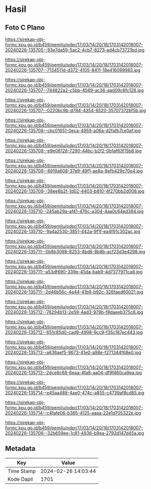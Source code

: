 # Hasil

## Foto C Plano

https://sirekap-obj-formc.kpu.go.id/b459/pemilu/pdpr/17/03/14/20/18/1703142018007-20240226-135705--93e7da59-5ac2-4cb7-8273-ad4cb73721bd.jpg

https://sirekap-obj-formc.kpu.go.id/b459/pemilu/pdpr/17/03/14/20/18/1703142018007-20240226-135707--7134511d-d372-4105-8411-18e416099983.jpg

https://sirekap-obj-formc.kpu.go.id/b459/pemilu/pdpr/17/03/14/20/18/1703142018007-20240226-135707--744822a2-c5bb-4569-ac36-aad09c6fc128.jpg

https://sirekap-obj-formc.kpu.go.id/b459/pemilu/pdpr/17/03/14/20/18/1703142018007-20240226-135707--0220bc9b-d784-4354-8520-35707372bf5b.jpg

https://sirekap-obj-formc.kpu.go.id/b459/pemilu/pdpr/17/03/14/20/18/1703142018007-20240226-135708--cbc01651-0eca-4959-a06a-d2fafb7ce0af.jpg

https://sirekap-obj-formc.kpu.go.id/b459/pemilu/pdpr/17/03/14/20/18/1703142018007-20240226-135708--e9e06128-7290-44bc-b2f2-0b1af63f15b8.jpg

https://sirekap-obj-formc.kpu.go.id/b459/pemilu/pdpr/17/03/14/20/18/1703142018007-20240226-135709--8919a608-37e9-49f1-ae8a-9efb429c70e4.jpg

https://sirekap-obj-formc.kpu.go.id/b459/pemilu/pdpr/17/03/14/20/18/1703142018007-20240226-135709--38ee6b2f-1d02-4403-b810-4f270bb2d008.jpg

https://sirekap-obj-formc.kpu.go.id/b459/pemilu/pdpr/17/03/14/20/18/1703142018007-20240226-135710--245ab29a-af41-476c-a304-4aa0c64ed384.jpg

https://sirekap-obj-formc.kpu.go.id/b459/pemilu/pdpr/17/03/14/20/18/1703142018007-20240226-135710--9a4a2530-3851-442a-9f1f-ea4f91c302ac.jpg

https://sirekap-obj-formc.kpu.go.id/b459/pemilu/pdpr/17/03/14/20/18/1703142018007-20240226-135711--0b8b3098-8253-4bd6-8b8b-acf23d3e4298.jpg

https://sirekap-obj-formc.kpu.go.id/b459/pemilu/pdpr/17/03/14/20/18/1703142018007-20240226-135711--a53df690-339e-45da-bab9-4d7377971ca6.jpg

https://sirekap-obj-formc.kpu.go.id/b459/pemilu/pdpr/17/03/14/20/18/1703142018007-20240226-135711--2d46b56c-4e44-41b9-b92c-326faed60021.jpg

https://sirekap-obj-formc.kpu.go.id/b459/pemilu/pdpr/17/03/14/20/18/1703142018007-20240226-135712--76294b13-2e59-4ad3-979b-f8daeeb375c8.jpg

https://sirekap-obj-formc.kpu.go.id/b459/pemilu/pdpr/17/03/14/20/18/1703142018007-20240226-135712--651c85d0-cad9-4998-9cc9-f35c187ec443.jpg

https://sirekap-obj-formc.kpu.go.id/b459/pemilu/pdpr/17/03/14/20/18/1703142018007-20240226-135713--a636aef5-9673-41e0-a98e-f271344f68e0.jpg

https://sirekap-obj-formc.kpu.go.id/b459/pemilu/pdpr/17/03/14/20/18/1703142018007-20240226-135713--2dce8c68-6eaa-4fa8-aa04-df9f460ca9ea.jpg

https://sirekap-obj-formc.kpu.go.id/b459/pemilu/pdpr/17/03/14/20/18/1703142018007-20240226-135714--e45aa488-4ae0-474c-a855-c4739af8cd85.jpg

https://sirekap-obj-formc.kpu.go.id/b459/pemilu/pdpr/17/03/14/20/18/1703142018007-20240226-135714--c4fafe06-b365-4125-aaaa-22e1d705322e.jpg

https://sirekap-obj-formc.kpu.go.id/b459/pemilu/pdpr/17/03/14/20/18/1703142018007-20240226-135706--32b659ee-1c81-4936-b9ea-2792d147d45a.jpg


## Metadata

| Key        | Value               |
| ---------- | ------------------- |
| Time Stamp | 2024-02-26 14:03:44 |
| Kode Dapil | 1701                |



